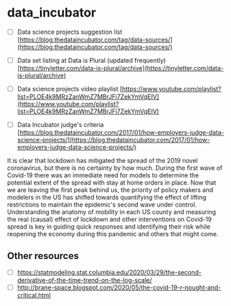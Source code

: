 # data_incubator

- [ ] Data science projects suggestion list [https://blog.thedataincubator.com/tag/data-sources/](https://blog.thedataincubator.com/tag/data-sources/)
- [ ] Data set listing at Data is Plural (updated frequently) [https://tinyletter.com/data-is-plural/archive](https://tinyletter.com/data-is-plural/archive)
- [ ] Data science projects video playlist [https://www.youtube.com/playlist?list=PLOE4k9MRzZanWmZ7MBrJFi7ZekYmVqEIV](https://www.youtube.com/playlist?list=PLOE4k9MRzZanWmZ7MBrJFi7ZekYmVqEIV)
- [ ] Data Incubator judge's criteria [https://blog.thedataincubator.com/2017/01/how-employers-judge-data-science-projects/](https://blog.thedataincubator.com/2017/01/how-employers-judge-data-science-projects/)


It is clear that lockdown has mitigated the spread of the 2019 novel coronavirus, but there is no certainty by how much. During the first wave of Covid-19 there was an immediate need for models to determine the potential extent of the spread with stay at home orders in place. Now that we are leaving the first peak behind us, the priority of policy makers and modelers in the US has shifted towards quantifying the effect of lifting restrictions to maintain the epidemic's second wave under control. Understanding the anatomy of mobility in each US county and measuring the real (causal) effect of lockdown and other interventions on Covid-19 spread is key in guiding quick responses and identifying their risk while reopening the economy during this pandemic and others that might come.  

## Other resources

- [ ] https://statmodeling.stat.columbia.edu/2020/03/29/the-second-derivative-of-the-time-trend-on-the-log-scale/
- [ ] http://brane-space.blogspot.com/2020/05/the-covid-19-r-nought-and-critical.html